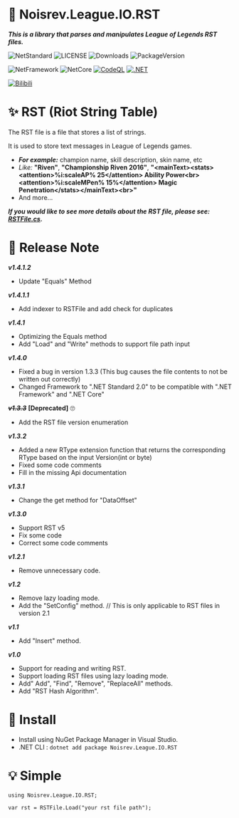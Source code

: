 ﻿# 📖 Noisrev.League.IO.RST

***This is a library that parses and manipulates League of Legends RST files.***

![NetStandard](https://img.shields.io/badge/.Net%20Standard-v2.0-brightgreen) ![LICENSE](https://img.shields.io/github/license/noisrev/noisrev.league.io.rst) ![Downloads](https://img.shields.io/nuget/dt/noisrev.league.io.rst) ![PackageVersion](https://img.shields.io/nuget/v/noisrev.league.io.rst)

![NetFramework](https://img.shields.io/badge/.Net%20Framework-4.6.1-green) ![NetCore](https://img.shields.io/badge/.Net%20Core-v2.0-blue) [![CodeQL](https://github.com/Noisrev/Noisrev.League.IO.RST/actions/workflows/codeql-analysis.yml/badge.svg)](https://github.com/Noisrev/Noisrev.League.IO.RST/actions/workflows/codeql-analysis.yml) [![.NET](https://github.com/Noisrev/Noisrev.League.IO.RST/actions/workflows/dotnet.yml/badge.svg)](https://github.com/Noisrev/Noisrev.League.IO.RST/actions/workflows/dotnet.yml)

[![Bilibili](https://img.shields.io/badge/dynamic/json?color=ff69b4&label=bilibili&query=%24.data.totalSubs&url=https%3A%2F%2Fapi.spencerwoo.com%2Fsubstats%2F%3Fsource%3Dbilibili%26queryKey%3D176863848)](https://space.bilibili.com/176863848)

# ✨ RST (Riot String Table) 
The RST file is a file that stores a list of strings.

It is used to store text messages in League of Legends games.
- ***For example:*** champion name, skill description, skin name, etc
- *Like:* **"Riven"**, **"Championship Riven 2016"**, **"\<mainText>\<stats>\<attention>%i:scaleAP% 25\</attention> Ability Power\<br>\<attention>%i:scaleMPen% 15%\</attention> Magic Penetration\</stats>\</mainText>\<br>"**
- And more...

***If you would like to see more details about the RST file, please see: [RSTFile.cs](Noisrev.League.IO.RST/RSTFile.cs).***


# 🎉 Release Note

***v1.4.1.2***
- Update "Equals" Method

***v1.4.1.1***
- Add indexer to RSTFile and add check for duplicates

***v1.4.1***
- Optimizing the Equals method
- Add "Load" and "Write" methods to support file path input

***v1.4.0***
- Fixed a bug in version 1.3.3 (This bug causes the file contents to not be written out correctly)
- Changed Framework to ".NET Standard 2.0" to be compatible with ".NET Framework" and ".NET Core"

***~~v1.3.3~~*** **[Deprecated]** 🙄
- Add the RST file version enumeration

***v1.3.2***
- Added a new RType extension function that returns the corresponding RType based on the input Version(int or byte)
- Fixed some code comments
- Fill in the missing Api documentation

***v1.3.1***
- Change the get method for "DataOffset"

***v1.3.0***
- Support RST v5
- Fix some code
- Correct some code comments

***v1.2.1***
- Remove unnecessary code.

***v1.2***
- Remove lazy loading mode.
- Add the "SetConfig" method. // This is only applicable to RST files in version 2.1

***v1.1***
- Add "Insert" method.

***v1.0***
- Support for reading and writing RST.
- Support loading RST files using lazy loading mode.
- Add" Add", "Find", "Remove", "ReplaceAll" methods.
- Add "RST Hash Algorithm".

# 🚀 Install
- Install using NuGet Package Manager in Visual Studio.
- .NET CLI : `dotnet add package Noisrev.League.IO.RST`

# 💡 Simple
```
using Noisrev.League.IO.RST;

var rst = RSTFile.Load("your rst file path");
```
